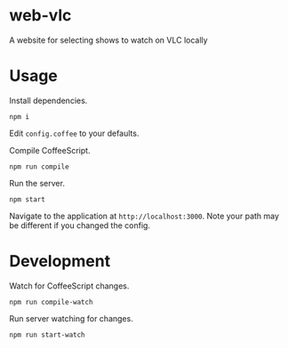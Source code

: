 # web-vlc
A website for selecting shows to watch on VLC locally

# Usage

Install dependencies.

```
npm i
```

Edit `config.coffee` to your defaults.

Compile CoffeeScript.

```
npm run compile
```

Run the server.

```
npm start
```

Navigate to the application at `http://localhost:3000`.
Note your path may be different if you changed the config.

# Development

Watch for CoffeeScript changes.

```
npm run compile-watch
```

Run server watching for changes.

```
npm run start-watch
```
